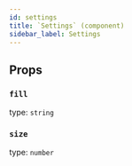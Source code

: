 ```yaml
---
id: settings
title: `Settings` (component)
sidebar_label: Settings
---
```



Props
-----

### `fill`

type: `string`


### `size`

type: `number`

